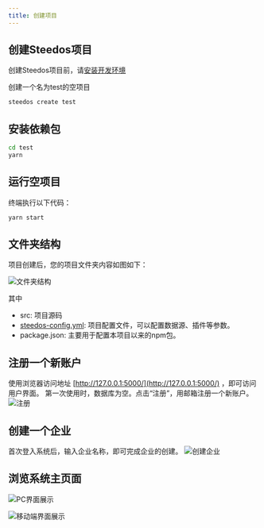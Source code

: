 ```yaml
---
title: 创建项目
---
```


## 创建Steedos项目

创建Steedos项目前，请[安装开发环境](https://developer.steedos.com/developer/install)

创建一个名为test的空项目

```bash
steedos create test
```

## 安装依赖包

```bash
cd test
yarn
```

## 运行空项目
终端执行以下代码：
```bash
yarn start
```
## 文件夹结构
项目创建后，您的项目文件夹内容如图如下：

![文件夹结构](/assets/文件夹结构1.png)

其中

- src: 项目源码
- [steedos-config.yml](steedos_config.md): 项目配置文件，可以配置数据源、插件等参数。
- package.json: 主要用于配置本项目以来的npm包。

## 注册一个新账户

使用浏览器访问地址 [http://127.0.0.1:5000/](http://127.0.0.1:5000/) ，即可访问用户界面。
第一次使用时，数据库为空。点击“注册”，用邮箱注册一个新账户。
![注册](/assets/注册.png)

## 创建一个企业

首次登入系统后，输入企业名称，即可完成企业的创建。
![创建企业](/assets/注册2.png)

## 浏览系统主页面

![PC界面展示](/assets/主页面.png)

![移动端界面展示](/assets/guide_2.png)



